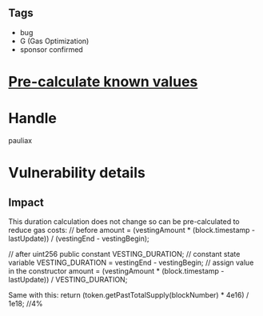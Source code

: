 ## Tags

- bug
- G (Gas Optimization)
- sponsor confirmed

# [Pre-calculate known values](https://github.com/code-423n4/2021-10-union-findings/issues/90) 

# Handle

pauliax


# Vulnerability details

## Impact
This duration calculation does not change so can be pre-calculated to reduce gas costs:
  // before
  amount = (vestingAmount * (block.timestamp - lastUpdate)) / (vestingEnd - vestingBegin);

  // after
  uint256 public constant VESTING_DURATION; // constant state variable
  VESTING_DURATION = vestingEnd - vestingBegin; // assign value in the constructor
  amount = (vestingAmount * (block.timestamp - lastUpdate)) / VESTING_DURATION;

Same with this:
  return (token.getPastTotalSupply(blockNumber) * 4e16) / 1e18; //4%


